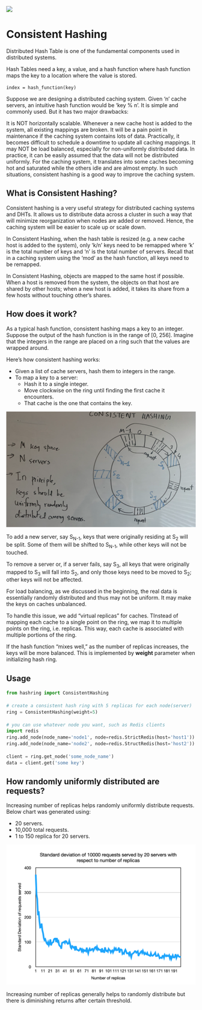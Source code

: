 ![](https://github.com/addadda023/consistent-hashing/workflows/Python%20application/badge.svg)

# Consistent Hashing

Distributed Hash Table is one of the fundamental components used in distributed systems.

Hash Tables need a key, a value, and a hash function where hash function maps the key to a location where the value is stored.

`index = hash_function(key)`

Suppose we are designing a distributed caching system. Given ‘n’ cache servers, an intuitive hash
 function would be ‘key % n’. It is simple and commonly used. But it has two major drawbacks:

It is NOT horizontally scalable. Whenever a new cache host is added to the system, all existing mappings are broken.
 It will be a pain point in maintenance if the caching system contains lots of data. 
 Practically, it becomes difficult to schedule a downtime to update all caching mappings.
It may NOT be load balanced, especially for non-uniformly distributed data. 
In practice, it can be easily assumed that the data will not be distributed uniformly. 
For the caching system, it translates into some caches becoming hot and saturated while the others idle and are almost empty.
In such situations, consistent hashing is a good way to improve the caching system.

## What is Consistent Hashing? 
Consistent hashing is a very useful strategy for distributed caching systems and DHTs. 
It allows us to distribute data across a cluster in such a way that will minimize 
reorganization when nodes are added or removed. Hence, the caching system will be easier to scale up or scale down.

In Consistent Hashing, when the hash table is resized (e.g. a new cache host is added to the system), 
only ‘k/n’ keys need to be remapped where ‘k’ is the total number of keys and ‘n’ is the total number of servers.
 Recall that in a caching system using the ‘mod’ as the hash function, all keys need to be remapped.

In Consistent Hashing, objects are mapped to the same host if possible. When a host is removed from the system,
 the objects on that host are shared by other hosts; when a new host is added, it takes its share from a few hosts without touching other’s shares.

## How does it work? 
As a typical hash function, consistent hashing maps a key to an integer. Suppose the output of the hash function is in the range of [0, 256]. Imagine that the integers in the range are placed on a ring such that the values are wrapped around.

Here’s how consistent hashing works:

* Given a list of cache servers, hash them to integers in the range.
* To map a key to a server:
  * Hash it to a single integer.
  * Move clockwise on the ring until finding the first cache it encounters.
  * That cache is the one that contains the key. 
 
 
![Hash Ring](/static/hash_ring.png)


To add a new server, say S<sub>N-1</sub>, keys that were originally residing at S<sub>2</sub> will be split. 
Some of them will be shifted to S<sub>N-1</sub>, while other keys will not be touched.

To remove a server or, if a server fails, say S<sub>3</sub>, all keys that were originally mapped 
to S<sub>3</sub> will fall into S<sub>2</sub>, and only those keys need to be moved to 
S<sub>2</sub>; other keys will not be affected.

For load balancing, as we discussed in the beginning, the real data is essentially randomly
 distributed and thus may not be uniform. It may make the keys on caches unbalanced.

To handle this issue, we add “virtual replicas” for caches. TInstead of mapping each
 cache to a single point on the ring, we map it to multiple points on the
  ring, i.e. replicas. This way, each cache is associated with multiple portions of the ring.

If the hash function “mixes well,” as the number of replicas increases, the keys 
will be more balanced. This is 
implemented by **weight** parameter when initializing hash ring.

## Usage

```python
from hashring import ConsistentHashing

# create a consistent hash ring with 5 replicas for each node(server)
ring = ConsistentHashing(weight=5)

# you can use whatever node you want, such as Redis clients
import redis
ring.add_node(node_name='node1', node=redis.StrictRedis(host='host1'))
ring.add_node(node_name='node2', node=redis.StructRedis(host='host2'))

client = ring.get_node('some_node_name')
data = client.get('some key')
```

## How randomly uniformly distributed are requests? 
Increasing number of replicas helps randomly uniformly distribute requests. Below chart was generated using:
* 20 servers.
* 10,000 total requests.
* 1 to 150 replica for 20 servers. 

![](/static/std_dev_vs_replicas.png)

Increasing number of replicas generally helps to randomly distribute but there is diminishing returns after certain threshold.
